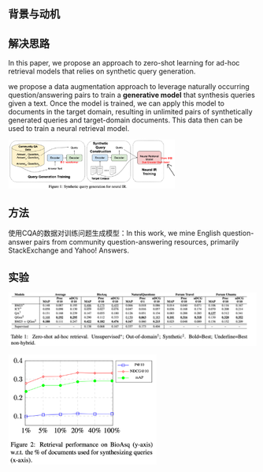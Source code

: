 ## 背景与动机



## 解决思路

In this paper, we propose an approach to zero-shot learning for ad-hoc retrieval models that relies on synthetic query generation.

we propose a data augmentation approach to leverage naturally occurring question/answering pairs to train a **generative model** that synthesis queries given a text. Once the model is trained, we can apply this model to documents in the target domain, resulting in unlimited pairs of synthetically generated queries and target-domain documents. This data then can be used to train a neural retrieval model.

<img src="../../images/image-20201105092559723.png" alt="image-20201105092559723" style="zoom:33%;" />



## 方法

使用CQA的数据对训练问题生成模型：In this work, we mine English question-answer pairs from community question-answering resources, primarily StackExchange and Yahoo! Answers.



## 实验

![image-20201105093141732](../../images/image-20201105093141732.png)

<img src="../../images/image-20201105093159587.png" alt="image-20201105093159587" style="zoom:33%;" />



